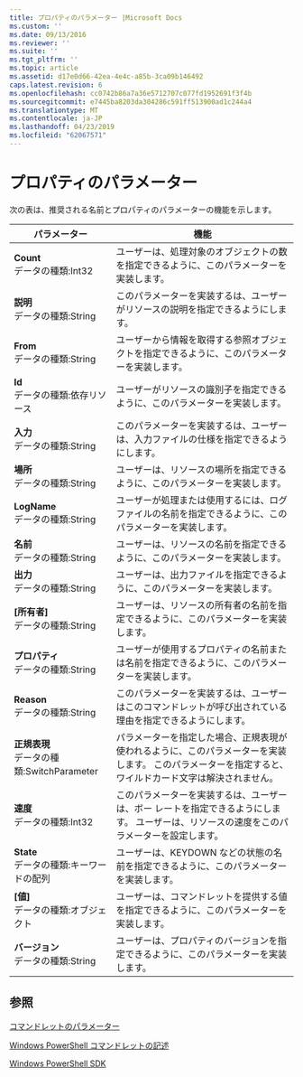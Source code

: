 ```yaml
---
title: プロパティのパラメーター |Microsoft Docs
ms.custom: ''
ms.date: 09/13/2016
ms.reviewer: ''
ms.suite: ''
ms.tgt_pltfrm: ''
ms.topic: article
ms.assetid: d17e0d66-42ea-4e4c-a85b-3ca09b146492
caps.latest.revision: 6
ms.openlocfilehash: cc0742b86a7a36e5712707c077fd1952691f3f4b
ms.sourcegitcommit: e7445ba8203da304286c591ff513900ad1c244a4
ms.translationtype: MT
ms.contentlocale: ja-JP
ms.lasthandoff: 04/23/2019
ms.locfileid: "62067571"
---
```

# <a name="property-parameters"></a>プロパティのパラメーター

次の表は、推奨される名前とプロパティのパラメーターの機能を示します。

|パラメーター|機能|
|---|---|
|**Count**<br>データの種類:Int32|ユーザーは、処理対象のオブジェクトの数を指定できるように、このパラメーターを実装します。|
|**説明**<br>データの種類:String|このパラメーターを実装するは、ユーザーがリソースの説明を指定できるようにします。|
|**From**<br>データの種類:String|ユーザーから情報を取得する参照オブジェクトを指定できるように、このパラメーターを実装します。|
|**Id**<br>データの種類:依存リソース|ユーザーがリソースの識別子を指定できるように、このパラメーターを実装します。|
|**入力**<br>データの種類:String|このパラメーターを実装するは、ユーザーは、入力ファイルの仕様を指定できるようにします。|
|**場所**<br>データの種類:String|ユーザーは、リソースの場所を指定できるように、このパラメーターを実装します。|
|**LogName**<br>データの種類:String|ユーザーが処理または使用するには、ログ ファイルの名前を指定できるように、このパラメーターを実装します。|
|**名前**<br>データの種類:String|ユーザーは、リソースの名前を指定できるように、このパラメーターを実装します。|
|**出力**<br>データの種類:String|ユーザーは、出力ファイルを指定できるように、このパラメーターを実装します。|
|**[所有者]**<br>データの種類:String|ユーザーは、リソースの所有者の名前を指定できるように、このパラメーターを実装します。|
|**プロパティ**<br>データの種類:String|ユーザーが使用するプロパティの名前または名前を指定できるように、このパラメーターを実装します。|
|**Reason**<br>データの種類:String|このパラメーターを実装するは、ユーザーはこのコマンドレットが呼び出されている理由を指定できるようにします。|
|**正規表現**<br>データの種類:SwitchParameter|パラメーターを指定した場合、正規表現が使われるように、このパラメーターを実装します。 このパラメーターを指定すると、ワイルドカード文字は解決されません。|
|**速度**<br>データの種類:Int32|このパラメーターを実装するは、ユーザーは、ボー レートを指定できるようにします。 ユーザーは、リソースの速度をこのパラメーターを設定します。|
|**State**<br>データの種類:キーワードの配列|ユーザーは、KEYDOWN などの状態の名前を指定できるように、このパラメーターを実装します。|
|**[値]**<br>データの種類:オブジェクト|ユーザーは、コマンドレットを提供する値を指定できるように、このパラメーターを実装します。|
|**バージョン**<br>データの種類:String|ユーザーは、プロパティのバージョンを指定できるように、このパラメーターを実装します。|

## <a name="see-also"></a>参照

[コマンドレットのパラメーター](./cmdlet-parameters.md)

[Windows PowerShell コマンドレットの記述](./writing-a-windows-powershell-cmdlet.md)

[Windows PowerShell SDK](../windows-powershell-reference.md)
